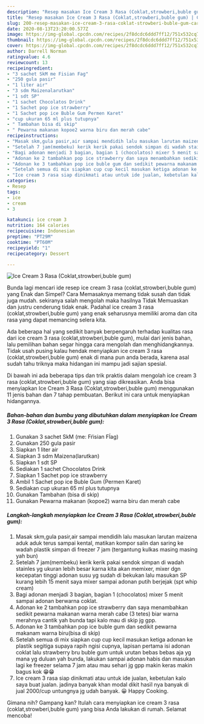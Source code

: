 ```yaml
---
description: "Resep masakan Ice Cream 3 Rasa (Coklat,strowberi,buble gum) | Cara Bikin Ice Cream 3 Rasa (Coklat,strowberi,buble gum) Yang Sedap"
title: "Resep masakan Ice Cream 3 Rasa (Coklat,strowberi,buble gum) | Cara Bikin Ice Cream 3 Rasa (Coklat,strowberi,buble gum) Yang Sedap"
slug: 200-resep-masakan-ice-cream-3-rasa-coklat-strowberi-buble-gum-cara-bikin-ice-cream-3-rasa-coklat-strowberi-buble-gum-yang-sedap
date: 2020-08-13T23:20:00.577Z
image: https://img-global.cpcdn.com/recipes/2f8dcdc6ddd7ff12/751x532cq70/ice-cream-3-rasa-coklatstrowberibuble-gum-foto-resep-utama.jpg
thumbnail: https://img-global.cpcdn.com/recipes/2f8dcdc6ddd7ff12/751x532cq70/ice-cream-3-rasa-coklatstrowberibuble-gum-foto-resep-utama.jpg
cover: https://img-global.cpcdn.com/recipes/2f8dcdc6ddd7ff12/751x532cq70/ice-cream-3-rasa-coklatstrowberibuble-gum-foto-resep-utama.jpg
author: Darrell Norman
ratingvalue: 4.6
reviewcount: 13
recipeingredient:
- "3 sachet SkM me Fisian Fag"
- "250 gula pasir"
- "1 liter air"
- "3 sdm Maizenalarutkan"
- "1 sdt SP"
- "1 sachet Chocolatos Drink"
- "1 Sachet pop ice strawberry"
- "1 Sachet pop ice Buble Gum Permen Karet"
- "cup ukuran 65 ml plus tutupnya"
- " Tambahan bisa di skip"
- " Pewarna makanan kopoe2 warna biru dan merah cabe"
recipeinstructions:
- "Masak skm,gula pasir,air sampai mendidih lalu masukan larutan maizena aduk aduk terus sampai kental, matikan kompor salin dan saring ke wadah plastik simpan di freezer 7 jam (tergantung kulkas masing masing yah bun)"
- "Setelah 7 jam(membeku) kerik kerik pakai sendok simpan di wadah stainles yg ukuran lebih besar karna kita akan memixer, mixer dgn kecepatan tinggi adonan susu yg sudah di bekukan lalu masukan SP kurang lebih 15 menit saya mixer sampai adonan putih berjejak (spt whip cream)"
- "Bagi adonan menjadi 3 bagian, bagian 1 (chocolatos) mixer 5 menit sampai adonan berwarna coklat."
- "Adonan ke 2 tambahkan pop ice strawberry dan saya menambahkan sedikit pewarna makanan warna merah cabe (3 tetes) biar warna merahnya cantik yah bunda tapi kalo mau di skip jg gpp."
- "Adonan ke 3 tambahkan pop ice buble gum dan sedikit pewarna makanam warna biru(bisa di skip)"
- "Setelah semua di mix siapkan cup cup kecil masukan ketiga adonan ke plastik segitiga supaya rapih ngisi cupnya, lapisan pertama isi adonan coklat lalu strawberry bru buble gum untuk urutan bebas bebas aja yg mana yg duluan yah bunda, lakukan sampai adonan habis dan masukan lagi ke freezer selama 7 jam atau mau sehari jg gpp makin keras makin bagus kok 😁😁"
- "Ice cream 3 rasa siap dinikmati atau untuk ide jualan, kebetulan kalo saya buat jualan. jadinya banyak khan modal dikit hasïl nya banyak di jual 2000/cup untungnya jg udah banyak. 😀 Happy Cooking."
categories:
- Resep
tags:
- ice
- cream
- 3

katakunci: ice cream 3 
nutrition: 164 calories
recipecuisine: Indonesian
preptime: "PT29M"
cooktime: "PT60M"
recipeyield: "1"
recipecategory: Dessert

---
```



![Ice Cream 3 Rasa (Coklat,strowberi,buble gum)](https://img-global.cpcdn.com/recipes/2f8dcdc6ddd7ff12/751x532cq70/ice-cream-3-rasa-coklatstrowberibuble-gum-foto-resep-utama.jpg)

Bunda lagi mencari ide resep ice cream 3 rasa (coklat,strowberi,buble gum) yang Enak dan Simpel? Cara Memasaknya memang tidak susah dan tidak juga mudah. sekiranya salah mengolah maka hasilnya Tidak Memuaskan dan justru cenderung tidak enak. Padahal ice cream 3 rasa (coklat,strowberi,buble gum) yang enak seharusnya memiliki aroma dan cita rasa yang dapat memancing selera kita.



Ada beberapa hal yang sedikit banyak berpengaruh terhadap kualitas rasa dari ice cream 3 rasa (coklat,strowberi,buble gum), mulai dari jenis bahan, lalu pemilihan bahan segar hingga cara mengolah dan menghidangkannya. Tidak usah pusing kalau hendak menyiapkan ice cream 3 rasa (coklat,strowberi,buble gum) enak di mana pun anda berada, karena asal sudah tahu triknya maka hidangan ini mampu jadi sajian spesial.


Di bawah ini ada beberapa tips dan trik praktis dalam mengolah ice cream 3 rasa (coklat,strowberi,buble gum) yang siap dikreasikan. Anda bisa menyiapkan Ice Cream 3 Rasa (Coklat,strowberi,buble gum) menggunakan 11 jenis bahan dan 7 tahap pembuatan. Berikut ini cara untuk menyiapkan hidangannya.

<!--inarticleads1-->

##### Bahan-bahan dan bumbu yang dibutuhkan dalam menyiapkan Ice Cream 3 Rasa (Coklat,strowberi,buble gum):

1. Gunakan 3 sachet SkM (me: Fŕisian Fĺag)
1. Gunakan 250 gula pasir
1. Siapkan 1 liter air
1. Siapkan 3 sdm Maizena(larutkan)
1. Siapkan 1 sdt SP
1. Sediakan 1 sachet Chocolatos Drink
1. Siapkan 1 Sachet pop ice strawberry
1. Ambil 1 Sachet pop ice Buble Gum (Permen Karet)
1. Sediakan cup ukuran 65 ml plus tutupnya
1. Gunakan  Tambahan (bisa di skip)
1. Gunakan  Pewarna makanan (kopoe2) warna biru dan merah cabe




<!--inarticleads2-->

##### Langkah-langkah menyiapkan Ice Cream 3 Rasa (Coklat,strowberi,buble gum):

1. Masak skm,gula pasir,air sampai mendidih lalu masukan larutan maizena aduk aduk terus sampai kental, matikan kompor salin dan saring ke wadah plastik simpan di freezer 7 jam (tergantung kulkas masing masing yah bun)
1. Setelah 7 jam(membeku) kerik kerik pakai sendok simpan di wadah stainles yg ukuran lebih besar karna kita akan memixer, mixer dgn kecepatan tinggi adonan susu yg sudah di bekukan lalu masukan SP kurang lebih 15 menit saya mixer sampai adonan putih berjejak (spt whip cream)
1. Bagi adonan menjadi 3 bagian, bagian 1 (chocolatos) mixer 5 menit sampai adonan berwarna coklat.
1. Adonan ke 2 tambahkan pop ice strawberry dan saya menambahkan sedikit pewarna makanan warna merah cabe (3 tetes) biar warna merahnya cantik yah bunda tapi kalo mau di skip jg gpp.
1. Adonan ke 3 tambahkan pop ice buble gum dan sedikit pewarna makanam warna biru(bisa di skip)
1. Setelah semua di mix siapkan cup cup kecil masukan ketiga adonan ke plastik segitiga supaya rapih ngisi cupnya, lapisan pertama isi adonan coklat lalu strawberry bru buble gum untuk urutan bebas bebas aja yg mana yg duluan yah bunda, lakukan sampai adonan habis dan masukan lagi ke freezer selama 7 jam atau mau sehari jg gpp makin keras makin bagus kok 😁😁
1. Ice cream 3 rasa siap dinikmati atau untuk ide jualan, kebetulan kalo saya buat jualan. jadinya banyak khan modal dikit hasïl nya banyak di jual 2000/cup untungnya jg udah banyak. 😀 Happy Cooking.




Gimana nih? Gampang kan? Itulah cara menyiapkan ice cream 3 rasa (coklat,strowberi,buble gum) yang bisa Anda lakukan di rumah. Selamat mencoba!
